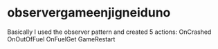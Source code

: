 # observergameenjigneiduno

Basically I used the observer pattern and created 5 actions:
OnCrashed
OnOutOfFuel
OnFuelGet
GameRestart

